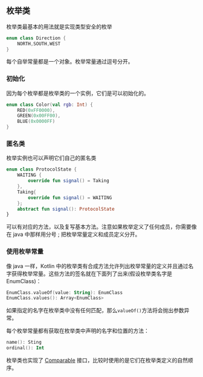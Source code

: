 ## 枚举类
枚举类最基本的用法就是实现类型安全的枚举

```kotlin
enum class Direction {
	NORTH,SOUTH,WEST
}
```

每个自举常量都是一个对象。枚举常量通过逗号分开。

### 初始化
因为每个枚举都是枚举类的一个实例，它们是可以初始化的。

```kotlin
enum class Color(val rgb: Int) {
	RED(0xFF0000),
	GREEN(0x00FF00),
	BLUE(0x0000FF)
}
```

### 匿名类
枚举实例也可以声明它们自己的匿名类

```kotlin
enum class ProtocolState {
	WAITING {
		override fun signal() = Taking
	},
	Taking{
		override fun signal() = WAITING
	};
	abstract fun signal(): ProtocolState
}
```

可以有对应的方法，以及复写基本方法。注意如果枚举定义了任何成员，你需要像在 java 中那样用分号 ; 把枚举常量定义和成员定义分开。

### 使用枚举常量
像 java 一样，Kotlin 中的枚举类有合成方法允许列出枚举常量的定义并且通过名字获得枚举常量。这些方法的签名就在下面列了出来(假设枚举类名字是 EnumClass)：

```kotlin
EnumClass.valueOf(value: String): EnumClass
EnumClass.values(): Array<EnumClass>
```

如果指定的名字在枚举类中没有任何匹配，那么`valueOf()`方法将会抛出参数异常。

每个枚举常量都有获取在枚举类中声明的名字和位置的方法：

```kotlin
name(): Sting
ordinal(): Int
```

枚举类也实现了 [Comparable](http://kotlinlang.org/api/latest/jvm/stdlib/kotlin/-comparable/index.html) 接口，比较时使用的是它们在枚举类定义的自然顺序。
